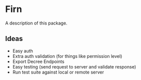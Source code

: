 # Firn

A description of this package.

Ideas
---------
- Easy auth
- Extra auth validation (for things like permission level)
- Export Decree Endpoints
- Easy testing (send request to server and validate response)
- Run test suite against local or remote server
